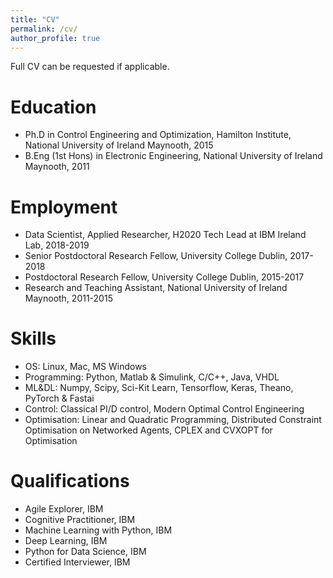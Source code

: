 ```yaml
---
title: "CV"
permalink: /cv/
author_profile: true
---
```


Full CV can be requested if applicable. 

Education
======
* Ph.D in Control Engineering and Optimization, Hamilton Institute, National University of Ireland Maynooth, 2015
* B.Eng (1st Hons) in Electronic Engineering, National University of Ireland Maynooth, 2011


Employment 
======
* Data Scientist, Applied Researcher, H2020 Tech Lead at IBM Ireland Lab, 2018-2019
* Senior Postdoctoral Research Fellow, University College Dublin, 2017-2018
* Postdoctoral Research Fellow, University College Dublin, 2015-2017
* Research and Teaching Assistant, National University of Ireland Maynooth, 2011-2015

  
Skills
======
* OS: Linux, Mac, MS Windows
* Programming: Python, Matlab & Simulink, C/C++, Java, VHDL
* ML&DL: Numpy, Scipy, Sci-Kit Learn, Tensorflow, Keras, Theano, PyTorch & Fastai 
* Control: Classical PI/D control, Modern Optimal Control Engineering
* Optimisation: Linear and Quadratic Programming, Distributed Constraint Optimisation on Networked Agents, CPLEX and CVXOPT for Optimisation 


Qualifications
======

*  Agile Explorer, IBM
*  Cognitive Practitioner, IBM
*  Machine Learning with Python, IBM
*  Deep Learning, IBM
*  Python for Data Science, IBM
*  Certified Interviewer, IBM